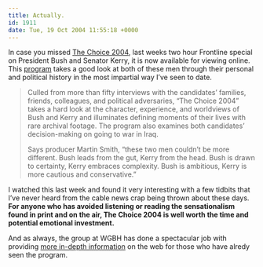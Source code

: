 ```yaml
---
title: Actually.
id: 1911
date: Tue, 19 Oct 2004 11:55:18 +0000
---
```


In case you missed [The Choice 2004](http://www.pbs.org/wgbh/pages/frontline/shows/choice2004/view/), last weeks two hour Frontline special on President Bush and Senator Kerry, it is now available for viewing online. This [program](http://www.pbs.org/wgbh/pages/frontline/shows/choice2004/etc/synopsis.html) takes a good look at both of these men through their personal and political history in the most impartial way I’ve seen to date.

> Culled from more than fifty interviews with the candidates’ families, friends, colleagues, and political adversaries, “The Choice 2004” takes a hard look at the character, experience, and worldviews of Bush and Kerry and illuminates defining moments of their lives with rare archival footage. The program also examines both candidates’ decision-making on going to war in Iraq.  
> 
> Says producer Martin Smith, “these two men couldn’t be more different. Bush leads from the gut, Kerry from the head. Bush is drawn to certainty, Kerry embraces complexity. Bush is ambitious, Kerry is more cautious and conservative.”

I watched this last week and found it very interesting with a few tidbits that I’ve never heard from the cable news crap being thrown about these days. **For anyone who has avoided listening or reading the sensationalism found in print and on the air, The Choice 2004 is well worth the time and potential emotional investment.**  

And as always, the group at <span class="caps">WGBH</span> has done a spectacular job with providing [more in-depth information](http://www.pbs.org/wgbh/pages/frontline/shows/choice2004/) on the web for those who have alredy seen the program.





